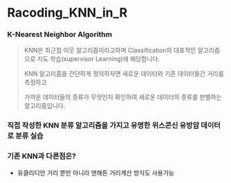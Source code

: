 # Racoding_KNN_in_R
### K-Nearest Neighbor Algorithm
> KNN은 최근접 이웃 알고리즘이라고하며 Classification의 대표적인 알고리즘으로 지도 학습(supervisor Learning)에 해당합니다.
> 
> KNN 알고리즘을 간단하게 정의하자면 새로운 데이터와 기존 데이터들간 거리를 측정하고 
>
> 가까운 데이터들의 종류가 무엇인지 확인하여 새로운 데이터의 종류를 판별하는 알고리즘입니다.

### 직접 작성한 KNN 분류 알고리즘을 가지고 유명한 위스콘신 유방암 데이터로 분류 실습
### 기존 KNN과 다른점은?
* 유클리디안 거리 뿐만 아니라 맨해튼 거리계산 방식도 사용가능

